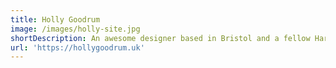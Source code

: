 ```yaml
---
title: Holly Goodrum
image: /images/holly-site.jpg
shortDescription: An awesome designer based in Bristol and a fellow Harry Potter geek.
url: 'https://hollygoodrum.uk'
---
```


